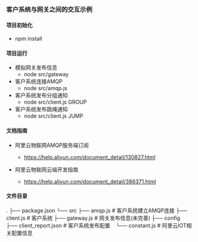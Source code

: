 ### 客户系统与网关之间的交互示例

#### 项目初始化
- npm install

#### 项目运行
- 模拟网关发布信息
  + node src/gateway
- 客户系统连接AMQP
  + node src/amqp.js
- 客户系统发布分组通知
  + node src/client.js GROUP
- 客户系统发布跳绳通知
  + node src/client.js JUMP

#### 文档指南
- 阿里云物联网AMQP服务端订阅
  + https://help.aliyun.com/document_detail/130827.html

- 阿里云物联网云端开发指南
  + https://help.aliyun.com/document_detail/386371.html
#### 文件目录
.
├── package.json
└── src
    ├── amqp.js # 客户系统建立AMQP连接
    ├── client.js # 客户系统
    ├── gateway.js # 网关发布信息(未完善)
    ├── config
        ├── client_report.json # 客户系统发布配置
        └── constant.js # 阿里云IOT相关配置信息


